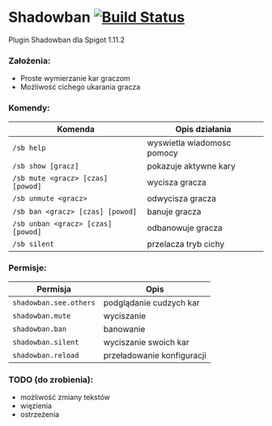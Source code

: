 # Shadowban [![Build Status](https://travis-ci.org/JadaSwiry/Shadowban.svg?branch=master)](https://travis-ci.org/JadaSwiry/Shadowban)
Plugin Shadowban dla Spigot 1.11.2

### Założenia:
- Proste wymierzanie kar graczom
- Możliwość cichego ukarania gracza

### Komendy:

| Komenda | Opis działania |
| --- | --- |
| `/sb help` | wyswietla wiadomosc pomocy |
| `/sb show [gracz]` | pokazuje aktywne kary |
| `/sb mute <gracz> [czas] [powod]` | wycisza gracza |
| `/sb unmute <gracz>` | odwycisza gracza |
| `/sb ban <gracz> [czas] [powod]` | banuje gracza |
| `/sb unban <gracz> [czas] [powod]` | odbanowuje gracza |
| `/sb silent` | przelacza tryb cichy |

### Permisje:

| Permisja | Opis |
| --- | --- |
| `shadowban.see.others` | podglądanie cudzych kar |
| `shadowban.mute` | wyciszanie |
| `shadowban.ban` | banowanie |
| `shadowban.silent` | wyciszanie swoich kar |
| `shadowban.reload` | przeładowanie konfiguracji |

### TODO (do zrobienia):
- możliwość zmiany tekstów
- więzienia
- ostrzeżenia
